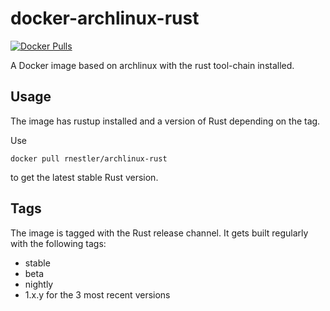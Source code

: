 # docker-archlinux-rust

[![Docker Pulls](https://img.shields.io/docker/pulls/rnestler/archlinux-rust)](https://hub.docker.com/r/rnestler/archlinux-rust)

A Docker image based on archlinux with the rust tool-chain installed.

## Usage

The image has rustup installed and a version of Rust depending on the tag.

Use
```
docker pull rnestler/archlinux-rust
```
to get the latest stable Rust version.

## Tags

The image is tagged with the Rust release channel. It gets built regularly with
the following tags:

 * stable
 * beta
 * nightly
 * 1.x.y for the 3 most recent versions
